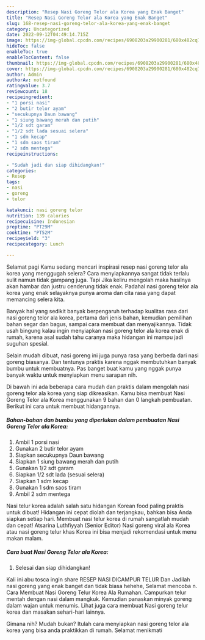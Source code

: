 ```yaml
---
description: "Resep Nasi Goreng Telor ala Korea yang Enak Banget"
title: "Resep Nasi Goreng Telor ala Korea yang Enak Banget"
slug: 168-resep-nasi-goreng-telor-ala-korea-yang-enak-banget
category: Uncategorized
date: 2022-09-12T04:49:14.715Z
image: https://img-global.cpcdn.com/recipes/6908203a29900281/680x482cq70/nasi-goreng-telor-ala-korea-foto-resep-utama.jpg
hideToc: false
enableToc: true
enableTocContent: false
thumbnail: https://img-global.cpcdn.com/recipes/6908203a29900281/680x482cq70/nasi-goreng-telor-ala-korea-foto-resep-utama.jpg
cover: https://img-global.cpcdn.com/recipes/6908203a29900281/680x482cq70/nasi-goreng-telor-ala-korea-foto-resep-utama.jpg
author: Admin
authorAv: notfound
ratingvalue: 3.7
reviewcount: 18
recipeingredient:
- "1 porsi nasi"
- "2 butir telor ayam"
- "secukupnya Daun bawang"
- "1 siung bawang merah dan putih"
- "1/2 sdt garam"
- "1/2 sdt lada sesuai selera"
- "1 sdm kecap"
- "1 sdm saos tiram"
- "2 sdm mentega"
recipeinstructions:

- "Sudah jadi dan siap dihidangkan!"
categories:
- Resep
tags:
- nasi
- goreng
- telor

katakunci: nasi goreng telor 
nutrition: 139 calories
recipecuisine: Indonesian
preptime: "PT29M"
cooktime: "PT52M"
recipeyield: "3"
recipecategory: Lunch

---
```



Selamat pagi Kamu sedang mencari inspirasi resep nasi goreng telor ala korea yang menggugah selera? Cara menyiapkannya sangat tidak terlalu sulit namun tidak gampang juga. Tapi Jika keliru mengolah maka hasilnya akan hambar dan justru cenderung tidak enak. Padahal nasi goreng telor ala korea yang enak selayaknya punya aroma dan cita rasa yang dapat memancing selera kita.


Banyak hal yang sedikit banyak berpengaruh terhadap kualitas rasa dari nasi goreng telor ala korea, pertama dari jenis bahan, kemudian pemilihan bahan segar dan bagus, sampai cara membuat dan menyajikannya. Tidak usah bingung kalau ingin menyiapkan nasi goreng telor ala korea enak di rumah, karena asal sudah tahu caranya maka hidangan ini mampu jadi suguhan spesial.

Selain mudah dibuat, nasi goreng ini juga punya rasa yang berbeda dari nasi goreng biasanya. Dan tentunya praktis karena nggak membutuhkan banyak bumbu untuk membuatnya. Pas banget buat kamu yang nggak punya banyak waktu untuk menyiapkan menu sarapan nih.


Di bawah ini ada beberapa cara mudah dan praktis dalam mengolah nasi goreng telor ala korea yang siap dikreasikan. Kamu bisa membuat Nasi Goreng Telor ala Korea menggunakan 9 bahan dan 0 langkah pembuatan. Berikut ini cara untuk membuat hidangannya.

<!--inarticleads1-->

##### Bahan-bahan dan bumbu yang diperlukan dalam pembuatan Nasi Goreng Telor ala Korea:

1. Ambil 1 porsi nasi
1. Gunakan 2 butir telor ayam
1. Siapkan secukupnya Daun bawang
1. Siapkan 1 siung bawang merah dan putih
1. Gunakan 1/2 sdt garam
1. Siapkan 1/2 sdt lada (sesuai selera)
1. Siapkan 1 sdm kecap
1. Gunakan 1 sdm saos tiram
1. Ambil 2 sdm mentega


Nasi telur korea adalah salah satu hidangan Korean food paling praktis untuk dibuat! Hidangan ini cepat diolah dan terjangkau, bahkan bisa Anda siapkan setiap hari. Membuat nasi telur korea di rumah sangatlah mudah dan cepat! Atsarina Luthfiyyah (Senior Editor) Nasi goreng viral ala Korea atau nasi goreng telur khas Korea ini bisa menjadi rekomendasi untuk menu makan malam. 

<!--inarticleads2-->

##### Cara buat Nasi Goreng Telor ala Korea:


1. Selesai dan siap dihidangkan!

Kali ini abu tosca ingin share RESEP NASI DICAMPUR TELUR Dan Jadilah nasi goreng yang enak banget dan tidak biasa hehehe, Selamat mencoba n. Cara Membuat Nasi Goreng Telur Korea Ala Rumahan. Campurkan telur mentah dengan nasi dalam mangkuk. Kemudian panaskan minyak goreng dalam wajan untuk menumis. Lihat juga cara membuat Nasi goreng telur korea dan masakan sehari-hari lainnya. 

Gimana nih? Mudah bukan? Itulah cara menyiapkan nasi goreng telor ala korea yang bisa anda praktikkan di rumah. Selamat menikmati
